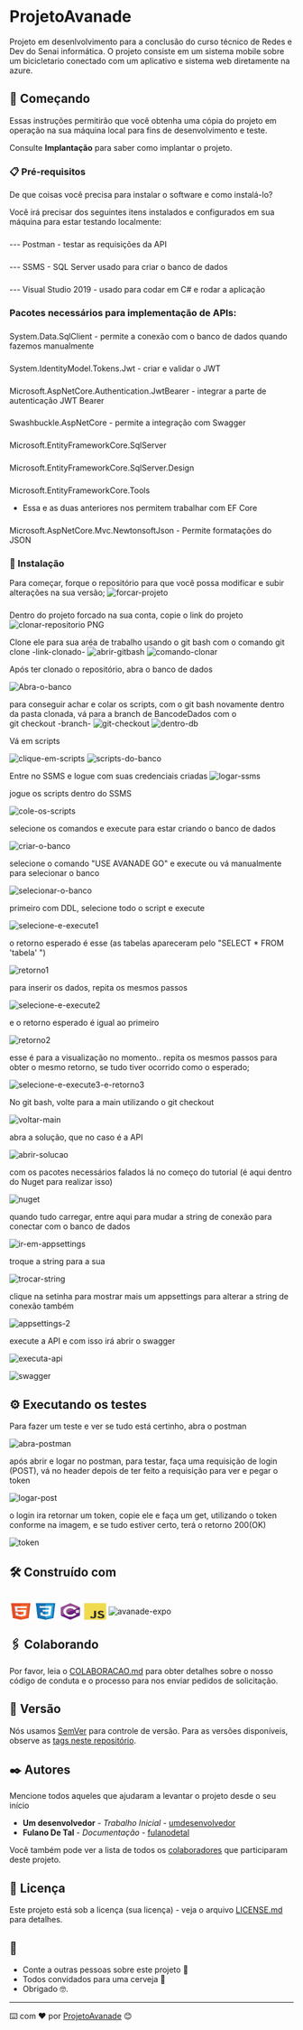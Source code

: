 # ProjetoAvanade


Projeto em desenlvolvimento para a conclusão do curso técnico de Redes e Dev do Senai informática.
O projeto consiste em um sistema mobile sobre um bicicletario conectado com um aplicativo e sistema web
diretamente na azure.

## 🚀 Começando

Essas instruções permitirão que você obtenha uma cópia do projeto em operação na sua máquina local para fins de desenvolvimento e teste.

Consulte **Implantação** para saber como implantar o projeto.

### 📋 Pré-requisitos

De que coisas você precisa para instalar o software e como instalá-lo?

Você irá precisar dos seguintes itens instalados e configurados em sua máquina para estar testando localmente:
###
--- Postman - testar as requisições da API
###
--- SSMS - SQL Server usado para criar o banco de dados
###
--- Visual Studio 2019 - usado para codar em C# e rodar a aplicação
###
### Pacotes necessários para implementação de APIs:
###
 System.Data.SqlClient 
	- permite a conexão com o banco de dados quando fazemos manualmente
###
 System.IdentityModel.Tokens.Jwt
	- criar e validar o JWT
###
 Microsoft.AspNetCore.Authentication.JwtBearer 
	- integrar a parte de autenticação JWT Bearer
###
 Swashbuckle.AspNetCore 
	- permite a integração com Swagger
###
 Microsoft.EntityFrameworkCore.SqlServer 
###
 Microsoft.EntityFrameworkCore.SqlServer.Design
###
  Microsoft.EntityFrameworkCore.Tools
  - Essa e as duas anteriores nos permitem trabalhar com EF Core
###
  Microsoft.AspNetCore.Mvc.NewtonsoftJson 
	- Permite formatações do JSON 
    


### 🔧 Instalação

Para começar, forque o repositório para que você possa modificar e subir alterações na sua versão;
![forcar-projeto](https://user-images.githubusercontent.com/61885997/169832596-98880b82-b719-4090-96ed-ab418e76bdfe.PNG)
###


Dentro do projeto forcado na sua conta, copie o link do projeto
![clonar-repositorio PNG](https://user-images.githubusercontent.com/61885997/169836248-5f5aef49-4af1-4f09-a87e-92ac4d975acc.png)

Clone ele para sua aréa de trabalho usando o git bash com o comando git clone -link-clonado-
![abrir-gitbash](https://user-images.githubusercontent.com/61885997/169836686-60690659-9ca3-4d73-9ab1-8a385bced092.png)
![comando-clonar](https://user-images.githubusercontent.com/61885997/169836842-ef3b9698-6556-4ec1-9aff-1515454fdbdd.png)

Após ter clonado o repositório, abra o banco de dados

![Abra-o-banco](https://user-images.githubusercontent.com/61885997/169837276-ed687aa0-8f41-4477-a569-8527083c0bbe.png)


para conseguir achar e colar os scripts, com o git bash novamente dentro da pasta clonada, vá para a branch de BancodeDados com o    
git checkout -branch-
![git-checkout](https://user-images.githubusercontent.com/61885997/169837546-3cdeaa57-3aa0-457f-bc31-198c5bac5947.png)
![dentro-db](https://user-images.githubusercontent.com/61885997/169838493-329d3841-ed60-423f-a896-bda7666b2464.png)

Vá em scripts   


![clique-em-scripts](https://user-images.githubusercontent.com/61885997/169838578-66651f61-0ce6-48fb-8882-dd9cf0a1dd74.png)
![scripts-do-banco](https://user-images.githubusercontent.com/61885997/169838982-0aa8c7df-4146-4950-a543-f5b34d367b9a.png)

Entre no SSMS e logue com suas credenciais criadas
![logar-ssms](https://user-images.githubusercontent.com/61885997/169838854-b8c5ecc9-9a31-4a2e-8e35-aa7d81a5a995.png)

jogue os scripts dentro do SSMS   


![cole-os-scripts](https://user-images.githubusercontent.com/61885997/169839290-757b558e-d88f-4aea-b9a9-ce38f5af8cdd.png)



selecione os comandos e execute para estar criando o banco de dados


![criar-o-banco](https://user-images.githubusercontent.com/61885997/170983296-8a310857-d349-4204-af17-4958d98c23ff.png)




selecione o comando "USE AVANADE GO" e execute ou vá manualmente para selecionar o banco



![selecionar-o-banco](https://user-images.githubusercontent.com/61885997/170983469-a2c420f3-5721-44f6-ab1b-587a1e27d4c7.png)



primeiro com DDL, selecione todo o script e execute



![selecione-e-execute1](https://user-images.githubusercontent.com/61885997/170983985-36bfe4a6-7dec-4ea7-9317-2f245ef8577a.png)



o retorno esperado é esse (as tabelas apareceram pelo "SELECT * FROM 'tabela' ")



![retorno1](https://user-images.githubusercontent.com/61885997/170984055-6d12cd11-5ff5-402a-bfd8-5c9169df746c.png)



para inserir os dados, repita os mesmos passos



![selecione-e-execute2](https://user-images.githubusercontent.com/61885997/170985694-badbad18-f709-4c41-8478-dbb2fb02a727.png)



e o retorno esperado é igual ao primeiro



![retorno2](https://user-images.githubusercontent.com/61885997/170985858-18e175f5-78af-4f82-b28f-a28bc3b5d8e8.png)



esse é para a visualização no momento.. repita os mesmos passos para obter o mesmo retorno, se tudo tiver ocorrido como o esperado;



![selecione-e-execute3-e-retorno3](https://user-images.githubusercontent.com/61885997/170986255-aa25b19c-4667-4ca9-90b0-444eb12e0230.png)



No git bash, volte para a main utilizando o git checkout



![voltar-main](https://user-images.githubusercontent.com/61885997/171002956-9adc4c8f-5da8-491c-9c59-c04042a23ecc.png)




abra a solução, que no caso é a API



![abrir-solucao](https://user-images.githubusercontent.com/61885997/170986599-edf98687-b275-446b-b046-5452a10d807d.png)



com os pacotes necessários falados lá no começo do tutorial (é aqui dentro do Nuget para realizar isso)



![nuget](https://user-images.githubusercontent.com/61885997/170987315-6be99c4a-55ea-4c7f-9d40-874ed5a85947.png)


 
quando tudo carregar, entre aqui para mudar a string de conexão para conectar com o banco de dados



![ir-em-appsettings](https://user-images.githubusercontent.com/61885997/170986864-1053f009-e98a-4bcf-b218-ef5a84f4f1c3.png)



troque a string para a sua


![trocar-string](https://user-images.githubusercontent.com/61885997/170986919-b7c0173f-a35d-4cdf-9da0-6e1c731987e5.png)



clique na setinha para mostrar mais um appsettings para alterar a string de conexão também



![appsettings-2](https://user-images.githubusercontent.com/61885997/170986982-cbb57b63-7f1f-4745-b639-bfb40f6ed5d3.png)



execute a API e com isso irá abrir o swagger



![executa-api](https://user-images.githubusercontent.com/61885997/170988043-b4bdd7af-ed5d-45ec-af42-6df9a4dd61a7.png)



![swagger](https://user-images.githubusercontent.com/61885997/170988084-73310331-f74f-480f-9873-0f454bf054fc.png)



  
## ⚙️ Executando os testes

Para fazer um teste e ver se tudo está certinho, abra o postman



![abra-postman](https://user-images.githubusercontent.com/61885997/170998758-e1debb9e-182f-4e77-b6ff-5da942d2ee71.png)



após abrir e logar no postman, para testar, faça uma requisição de login (POST), vá no header depois de ter feito a requisição para ver e pegar o token



![logar-post](https://user-images.githubusercontent.com/61885997/170998828-6a2a7a59-f39d-4575-b246-a89a03717be4.png)



o login ira retornar um token, copie ele e faça um get, utilizando o token conforme na imagem, e se tudo estiver certo, terá o retorno 200(OK)



![token](https://user-images.githubusercontent.com/61885997/170999051-467845b8-2aca-479e-9921-0ec850f4bdb1.png)




## 🛠️ Construído com

<div style="display: inline_block"><br>
  <img align="center" alt="avanade-HTML" height="30" width="40" src="https://raw.githubusercontent.com/devicons/devicon/1119b9f84c0290e0f0b38982099a2bd027a48bf1/icons/html5/html5-original.svg">
  <img align="center" alt="avanade-CSS" height="30" width="40" src="https://raw.githubusercontent.com/devicons/devicon/master/icons/css3/css3-original.svg">
  <img align="center" alt="avanade-Csharp" height="30" width="40" src="https://raw.githubusercontent.com/devicons/devicon/1119b9f84c0290e0f0b38982099a2bd027a48bf1/icons/csharp/csharp-original.svg">
  <img align="center" alt="avanade-js" height="30" width="40" src="https://raw.githubusercontent.com/devicons/devicon/1119b9f84c0290e0f0b38982099a2bd027a48bf1/icons/javascript/javascript-original.svg">
  <img align="center" alt="avanade-expo" height="30" width="40" src="https://www.diverseagency.it/static/images/expo.png">
  
  ###


## 🖇️ Colaborando

Por favor, leia o [COLABORACAO.md](https://gist.github.com/usuario/linkParaInfoSobreContribuicoes) para obter detalhes sobre o nosso código de conduta e o processo para nos enviar pedidos de solicitação.

## 📌 Versão

Nós usamos [SemVer](http://semver.org/) para controle de versão. Para as versões disponíveis, observe as [tags neste repositório](https://github.com/suas/tags/do/projeto). 

## ✒️ Autores

Mencione todos aqueles que ajudaram a levantar o projeto desde o seu início

* **Um desenvolvedor** - *Trabalho Inicial* - [umdesenvolvedor](https://github.com/linkParaPerfil)
* **Fulano De Tal** - *Documentação* - [fulanodetal](https://github.com/linkParaPerfil)

Você também pode ver a lista de todos os [colaboradores](https://github.com/usuario/projeto/colaboradores) que participaram deste projeto.

## 📄 Licença

Este projeto está sob a licença (sua licença) - veja o arquivo [LICENSE.md](https://github.com/usuario/projeto/licenca) para detalhes.

## 🎁

* Conte a outras pessoas sobre este projeto 📢
* Todos convidados para uma cerveja 🍺 
* Obrigado 🤓.



---
⌨️ com ❤️ por [ProjetoAvanade](https://github.com/ProjetoAvanade) 😊

